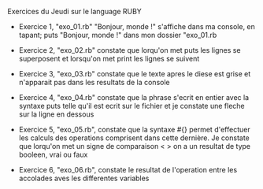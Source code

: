 Exercices du Jeudi sur le language RUBY

- Exercice 1, "exo_01.rb" "Bonjour, monde !" s'affiche dans ma console, en tapant; puts "Bonjour, monde !" dans mon dossier "exo_01.rb
- Exercice 2, "exo_02.rb" constate que lorqu'on met puts les lignes se superposent et lorsqu'on met print les lignes se suivent

- Exercice 3, "exo_03.rb" constate que le texte apres le diese est grise et n'apparait pas dans les resultats de la console

- Exercice 4, "exo_04.rb" constate que la phrase s'ecrit en entier avec la syntaxe puts telle qu'il est ecrit sur le fichier et je constate une fleche sur la ligne en dessous

- Exercice 5, "exo_05.rb", constate que la syntaxe #{} permet d'effectuer les calculs des operations comprisent dans cette dernière. Je constate que lorqu'on met un signe de comparaison < > on a un resultat de type booleen, vrai ou faux

- Exercice 6, "exo_06.rb", constate le resultat de l'operation entre les accolades aves les differentes variables

